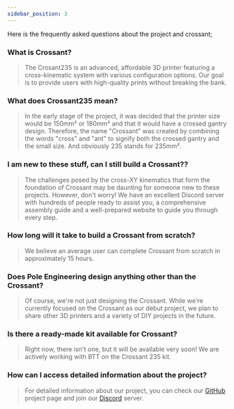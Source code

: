 ```yaml
---
sidebar_position: 3
---
```

Here is the frequently asked questions about the project and crossant;

 ### What is Crossant?
> The Crosant235 is an advanced, affordable 3D printer featuring a cross-kinematic system with various configuration options. Our goal is to provide users with high-quality prints without breaking the bank.

  ### What does Crossant235 mean?
> In the early stage of the project, it was decided that the printer size would be 150mm² or 180mm² and that it would have a crossed gantry design. Therefore, the name "Crossant" was created by combining the words "cross" and "ant" to signify both the crossed gantry and the small size. And obviously 235 stands for 235mm².

 ### I am new to these stuff, can I still build a Crossant??
>The challenges posed by the cross-XY kinematics that form the foundation of Crossant may be daunting for someone new to these projects. However, don't worry! We have an excellent Discord server with hundreds of people ready to assist you, a comprehensive assembly guide and a well-prepared website to guide you through every step.

 ### How long will it take to build a Crossant from scratch?
>We believe an average user can complete Crossant from scratch in approximately 15 hours.

 ### Does Pole Engineering design anything other than the Crossant?
>Of course, we're not just designing the Crossant. While we're currently focused on the Crossant as our debut project, we plan to share other 3D printers and a variety of DIY projects in the future.

 ### Is there a ready-made kit available for Crossant?
>Right now, there isn't one, but it will be available very soon! We are actively working with BTT on the Crossant 235 kit.

 ### How can I access detailed information about the project?
>For detailed information about our project, you can check our [GitHub](https://github.com/Pole-Engineering/) project page and join our [Discord](https://discord.gg/poleengineering) server.
